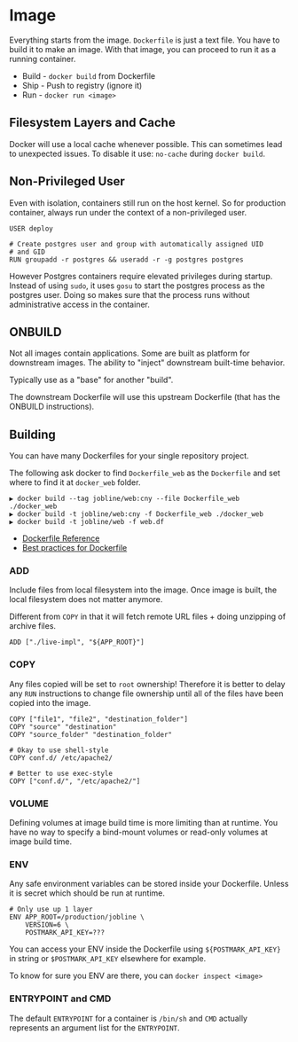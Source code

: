# Image

Everything starts from the image. `Dockerfile` is just a text file. You have to build it to make an image. With that image, you can proceed to run it as a running container.

* Build - `docker build` from Dockerfile
* Ship - Push to registry (ignore it)
* Run - `docker run <image>`

## Filesystem Layers and Cache

Docker will use a local cache whenever possible. This can sometimes lead to unexpected issues. To disable it use: `no-cache` during `docker build`.

## Non-Privileged User

Even with isolation, containers still run on the host kernel. So for production container, always run under the context of a non-privileged user.

```
USER deploy
```

```
# Create postgres user and group with automatically assigned UID
# and GID
RUN groupadd -r postgres && useradd -r -g postgres postgres
```

However Postgres containers require elevated privileges during startup. Instead of using `sudo`, it uses `gosu` to start the postgres process as the postgres user. Doing so makes sure that the process runs without administrative access in the container.


## ONBUILD

Not all images contain applications. Some are built as platform for downstream images. The ability to "inject" downstream built-time behavior.

Typically use as a "base" for another "build".

The downstream Dockerfile will use this upstream Dockerfile (that has the ONBUILD instructions).

## Building

You can have many Dockerfiles for your single repository project.

The following ask docker to find `Dockerfile_web` as the `Dockerfile` and set where to find it at `docker_web` folder.

```
▶ docker build --tag jobline/web:cny --file Dockerfile_web ./docker_web
▶ docker build -t jobline/web:cny -f Dockerfile_web ./docker_web
▶ docker build -t jobline/web -f web.df
```

* [Dockerfile Reference](https://docs.docker.com/reference/builder/)
* [Best practices for Dockerfile](http://docs.docker.com/articles/dockerfile_best-practices/)

### ADD

Include files from local filesystem into the image. Once image is built, the local filesystem does not matter anymore.

Different from `COPY` in that it will fetch remote URL files + doing unzipping of archive files.

```
ADD ["./live-impl", "${APP_ROOT}"]
```

### COPY

Any files copied will be set to `root` ownership! Therefore it is better to delay any `RUN` instructions to change file ownership until all of the files have been copied into the image.

```
COPY ["file1", "file2", "destination_folder"]
COPY "source" "destination"
COPY "source_folder" "destination_folder"

# Okay to use shell-style
COPY conf.d/ /etc/apache2/

# Better to use exec-style
COPY ["conf.d/", "/etc/apache2/"]
```

### VOLUME

Defining volumes at image build time is more limiting than at runtime. You have no way to specify a bind-mount volumes or read-only volumes at image build time.

### ENV

Any safe environment variables can be stored inside your Dockerfile. Unless it is secret which should be run at runtime.

```
# Only use up 1 layer
ENV APP_ROOT=/production/jobline \
    VERSION=6 \
    POSTMARK_API_KEY=???
```

You can access your ENV inside the Dockerfile using `${POSTMARK_API_KEY}` in string or `$POSTMARK_API_KEY` elsewhere for example.
	
To know for sure you ENV are there, you can `docker inspect <image>`### ENTRYPOINT and CMD

The default `ENTRYPOINT` for a container is `/bin/sh` and `CMD` actually represents an argument list for the `ENTRYPOINT`.

